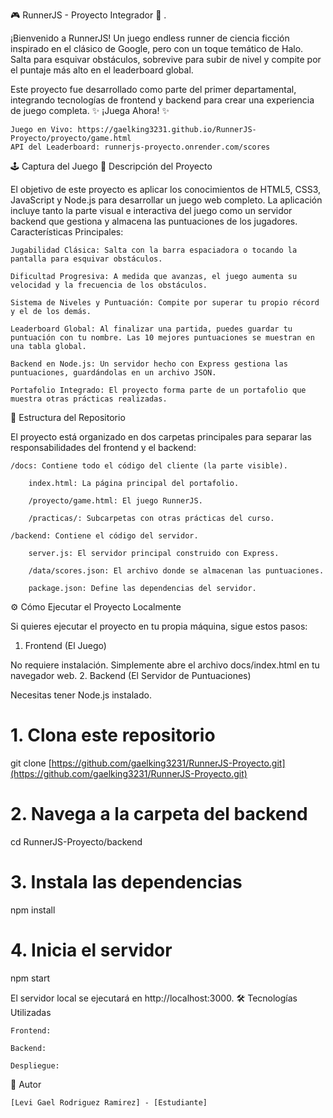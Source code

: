 🎮 RunnerJS - Proyecto Integrador 🚀
.

¡Bienvenido a RunnerJS! Un juego endless runner de ciencia ficción inspirado en el clásico de Google, pero con un toque temático de Halo. Salta para esquivar obstáculos, sobrevive para subir de nivel y compite por el puntaje más alto en el leaderboard global.

Este proyecto fue desarrollado como parte del primer departamental, integrando tecnologías de frontend y backend para crear una experiencia de juego completa.
✨ ¡Juega Ahora! ✨

    Juego en Vivo: https://gaelking3231.github.io/RunnerJS-Proyecto/proyecto/game.html
    API del Leaderboard: runnerjs-proyecto.onrender.com/scores

🕹️ Captura del Juego
🎯 Descripción del Proyecto

El objetivo de este proyecto es aplicar los conocimientos de HTML5, CSS3, JavaScript y Node.js para desarrollar un juego web completo. La aplicación incluye tanto la parte visual e interactiva del juego como un servidor backend que gestiona y almacena las puntuaciones de los jugadores.
Características Principales:

    Jugabilidad Clásica: Salta con la barra espaciadora o tocando la pantalla para esquivar obstáculos.

    Dificultad Progresiva: A medida que avanzas, el juego aumenta su velocidad y la frecuencia de los obstáculos.

    Sistema de Niveles y Puntuación: Compite por superar tu propio récord y el de los demás.

    Leaderboard Global: Al finalizar una partida, puedes guardar tu puntuación con tu nombre. Las 10 mejores puntuaciones se muestran en una tabla global.

    Backend en Node.js: Un servidor hecho con Express gestiona las puntuaciones, guardándolas en un archivo JSON.

    Portafolio Integrado: El proyecto forma parte de un portafolio que muestra otras prácticas realizadas.

📁 Estructura del Repositorio

El proyecto está organizado en dos carpetas principales para separar las responsabilidades del frontend y el backend:

    /docs: Contiene todo el código del cliente (la parte visible).

        index.html: La página principal del portafolio.

        /proyecto/game.html: El juego RunnerJS.

        /practicas/: Subcarpetas con otras prácticas del curso.

    /backend: Contiene el código del servidor.

        server.js: El servidor principal construido con Express.

        /data/scores.json: El archivo donde se almacenan las puntuaciones.

        package.json: Define las dependencias del servidor.

⚙️ Cómo Ejecutar el Proyecto Localmente

Si quieres ejecutar el proyecto en tu propia máquina, sigue estos pasos:
1. Frontend (El Juego)

No requiere instalación. Simplemente abre el archivo docs/index.html en tu navegador web.
2. Backend (El Servidor de Puntuaciones)

Necesitas tener Node.js instalado.

# 1. Clona este repositorio
git clone [https://github.com/gaelking3231/RunnerJS-Proyecto.git](https://github.com/gaelking3231/RunnerJS-Proyecto.git)

# 2. Navega a la carpeta del backend
cd RunnerJS-Proyecto/backend

# 3. Instala las dependencias
npm install

# 4. Inicia el servidor
npm start

El servidor local se ejecutará en http://localhost:3000.
🛠️ Tecnologías Utilizadas

    Frontend:

    Backend:

    Despliegue:

👤 Autor

    [Levi Gael Rodriguez Ramirez] - [Estudiante]
